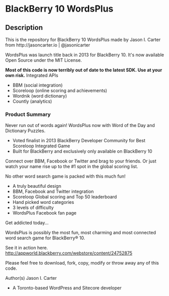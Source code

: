 <h1>BlackBerry 10 WordsPlus</h1>

<h2>Description</h2>
This is the repository for BlackBerry 10 WordsPlus made by Jason I. Carter
from http://jasoncarter.io | @jasonicarter

WordsPlus was launch title back in 2013 for BlackBerry 10. 
It's now available Open Source under the MIT License.

**Most of this code is now terribly out of date to the latest SDK. Use at your own risk.**
Integrated APIs
- BBM (social integration)
- Scoreloop (online scoring and achievements)
- Wordnik (word dictionary)
- Countly (analytics)


<h3>Product Summary</h3>
Never run out of words again!
WordsPlus now with Word of the Day and Dictionary Puzzles. 

- Voted finalist in 2013 BlackBerry Developer Community for Best Scoreloop Integrated Game
- Built for BlackBerry and exclusively only available on BlackBerry 10

Connect over BBM, Facebook or Twitter and brag to your friends. Or just watch your name rise up to the #1 spot in the global scoring list.

No other word search game is packed with this much fun!
- A truly beautiful design
- BBM, Facebook and Twitter integration
- Scoreloop Global scoring and Top 50 leaderboard
- Hand picked word categories
- 3 levels of difficulty
- WordsPlus Facebook fan page

Get addicted today...

WordsPlus is possibly the most fun, most charming and most connected word search game for BlackBerry® 10.

See it in action here.
http://appworld.blackberry.com/webstore/content/24752875



Please feel free to download, fork, copy, modify or throw away any of this code.

Author(s)
Jason I. Carter
- A Toronto-based WordPress and Sitecore developer
   
